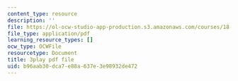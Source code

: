 ```yaml
---
content_type: resource
description: ''
file: https://ol-ocw-studio-app-production.s3.amazonaws.com/courses/18-06sc-linear-algebra-fall-2011/b96aab30dca7e88a637e3e98932de472_GLFg2UBMAxc.pdf
file_type: application/pdf
learning_resource_types: []
ocw_type: OCWFile
resourcetype: Document
title: 3play pdf file
uid: b96aab30-dca7-e88a-637e-3e98932de472
---
```

